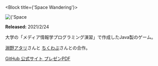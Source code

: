 <Block title={'Space Wandering'}>
<div className={styles.hero_image}>
<Image
src={'works/space-wandering'}
width={2776}
height={1958}
objectFit={'cover'}
alt={'Space Wandering の画像'}
/>
</div>
<Keywords keywords={[
'Java', 'Swing'
]}/>
<p>
<b>Released:</b> 2021/2/24
</p>
<p>
大学の「メディア情報学プログラミング演習」で作成したJava製のゲーム。
</p>
<p>
<a href="https://hutinoatari.dev" target="_blank"
rel="noopener noreferrer">淵野アタリ</a>さんと
<a href="https://prgckwb.github.io" target="_blank"
rel="noopener noreferrer">ちくわぶ</a>さんとの合作。
</p>
<p className={'link-area'}>
<a
href="https://github.com/TrpFrog/medipro-game"
target="_blank"
rel="noopener noreferrer">
GitHub
</a>
<a
href="https://trpfrog.github.io/medipro-game"
target="_blank"
rel="noopener noreferrer">
公式サイト
</a>
<a
href="https://trpfrog.github.io/medipro-game/presentation.pdf"
target="_blank"
rel="noopener noreferrer">
プレゼンPDF
</a>
</p>
</Block>
